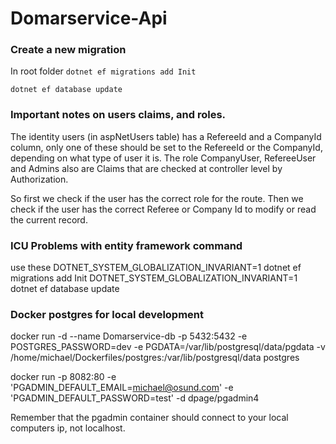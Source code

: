 
# Domarservice-Api

### Create a new migration

In root folder
```dotnet ef migrations add Init```

```dotnet ef database update```

<!-- ```dotnet ef migrations add Init --project Domarservice.DAL/Domarservice.DAL.csproj -s Domarservice.API```

```dotnet ef database update --project Domarservice.DAL/Domarservice.DAL.csproj -s Domarservice.API``` -->



### Important notes on users claims, and roles.
The identity users (in aspNetUsers table) has a RefereeId and a CompanyId column, only one of these should be set to the RefereeId or the CompanyId, depending on what type of user it is.
The role CompanyUser, RefereeUser and Admins also are Claims that are checked at controller level by Authorization.

So first we check if the user has the correct role for the route.
Then we check if the user has the correct Referee or Company Id to modify or read the current record.


### ICU Problems with entity framework command
use these
DOTNET_SYSTEM_GLOBALIZATION_INVARIANT=1 dotnet ef migrations add Init
DOTNET_SYSTEM_GLOBALIZATION_INVARIANT=1 dotnet ef database update


### Docker postgres for local development
docker run -d	--name Domarservice-db -p 5432:5432 -e POSTGRES_PASSWORD=dev -e PGDATA=/var/lib/postgresql/data/pgdata -v /home/michael/Dockerfiles/postgres:/var/lib/postgresql/data postgres

docker run -p 8082:80 -e 'PGADMIN_DEFAULT_EMAIL=michael@osund.com' -e 'PGADMIN_DEFAULT_PASSWORD=test' -d dpage/pgadmin4

Remember that the pgadmin container should connect to your local computers ip, not localhost.